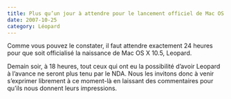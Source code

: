 ```yaml
---
title: Plus qu’un jour à attendre pour le lancement officiel de Mac OS X 10.5, Leopard
date: 2007-10-25
category: Léopard
---
```


Comme vous pouvez le constater, il faut attendre exactement 24 heures pour que soit officialisé la naissance de Mac OS X 10.5, Leopard.

Demain soir, à 18 heures, tout ceux qui ont eu la possibilité d’avoir Leopard à l’avance ne seront plus tenu par le NDA. Nous les invitons donc à venir s’exprimer librement à ce moment-là en laissant des commentaires pour qu’ils nous donnent leurs impressions.
  
 
